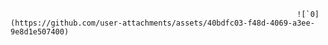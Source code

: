                                                                     ![`0](https://github.com/user-attachments/assets/40bdfc03-f48d-4069-a3ee-9e8d1e507400)



<!--
**abyss01701/abyss01701** is a ✨ _special_ ✨ repository because its `README.md` (this file) appears on your GitHub profile.

Here are some ideas to get you started:

- 🔭 I’m currently working on ...
- 🌱 I’m currently learning ...
- 👯 I’m looking to collaborate on ...
- 🤔 I’m looking for help with ...
- 💬 Ask me about ...
- 📫 How to reach me: ...
- 😄 Pronouns: ...
- ⚡ Fun fact: ...
-->
